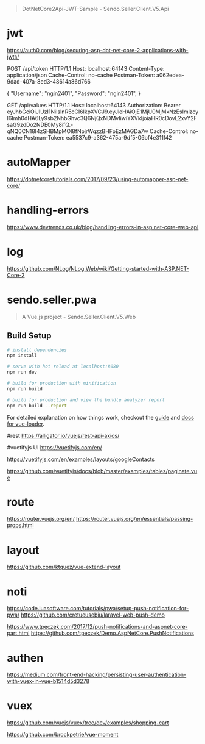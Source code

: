 > DotNetCore2Api-JWT-Sample - Sendo.Seller.Client.V5.Api

# jwt
https://auth0.com/blog/securing-asp-dot-net-core-2-applications-with-jwts/

POST /api/token HTTP/1.1
Host: localhost:64143
Content-Type: application/json
Cache-Control: no-cache
Postman-Token: a062edea-9dad-407a-8ed3-48614a86d766

{
	"Username": "ngin2401",
	"Password": "ngin2401",
}

GET /api/values HTTP/1.1
Host: localhost:64143
Authorization: Bearer  eyJhbGciOiJIUzI1NiIsInR5cCI6IkpXVCJ9.eyJleHAiOjE1MjU0MjMxNzEsImlzcyI6Imh0dHA6Ly9sb2NhbGhvc3Q6NjQxNDMvIiwiYXVkIjoiaHR0cDovL2xvY2FsaG9zdDo2NDE0My8ifQ.-qNQ0CN18I4zSHBMpMOl8fNpjrWqzzBHFpEzMAGDa7w
Cache-Control: no-cache
Postman-Token: ea5537c9-a362-475a-9df5-06bf4e311f42

# autoMapper
https://dotnetcoretutorials.com/2017/09/23/using-automapper-asp-net-core/

# handling-errors
https://www.devtrends.co.uk/blog/handling-errors-in-asp.net-core-web-api

# log
https://github.com/NLog/NLog.Web/wiki/Getting-started-with-ASP.NET-Core-2




# sendo.seller.pwa

> A Vue.js project - Sendo.Seller.Client.V5.Web

## Build Setup

``` bash
# install dependencies
npm install

# serve with hot reload at localhost:8080
npm run dev

# build for production with minification
npm run build

# build for production and view the bundle analyzer report
npm run build --report
```

For detailed explanation on how things work, checkout the [guide](http://vuejs-templates.github.io/webpack/) and [docs for vue-loader](http://vuejs.github.io/vue-loader).

#rest
<https://alligator.io/vuejs/rest-api-axios/>

#vuetifyjs UI
<https://vuetifyjs.com/en/>

<https://vuetifyjs.com/en/examples/layouts/googleContacts>

<https://github.com/vuetifyjs/docs/blob/master/examples/tables/paginate.vue>

# route
<https://router.vuejs.org/en/>
<https://router.vuejs.org/en/essentials/passing-props.html>

# layout
<https://github.com/ktquez/vue-extend-layout>

# noti
<https://code.luasoftware.com/tutorials/pwa/setup-push-notification-for-pwa/>
<https://github.com/cretueusebiu/laravel-web-push-demo>

<https://www.tpeczek.com/2017/12/push-notifications-and-aspnet-core-part.html>
<https://github.com/tpeczek/Demo.AspNetCore.PushNotifications>

# authen
<https://medium.com/front-end-hacking/persisting-user-authentication-with-vuex-in-vue-b1514d5d3278>

# vuex
<https://github.com/vuejs/vuex/tree/dev/examples/shopping-cart>

<https://github.com/brockpetrie/vue-moment>

